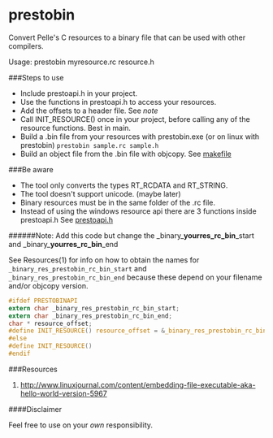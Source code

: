 prestobin
=========

Convert Pelle's C resources to a binary file that can be used with other compilers.

Usage: prestobin myresource.rc resource.h

###Steps to use

* Include prestoapi.h in your project.
* Use the functions in prestoapi.h to access your resources.
* Add the offsets to a header file. See *note*
* Call INIT_RESOURCE() once in your project, before calling any of the resource functions. Best in main.
* Build a .bin file from your resources with prestobin.exe (or on linux with prestobin)
  `prestobin sample.rc sample.h`
* Build an object file from the .bin file with objcopy. See [makefile](https://github.com/Vozzie/prestobin/blob/master/makefile)
 
###Be aware

* The tool only converts the types RT_RCDATA and RT_STRING.
* The tool doesn't support unicode. (maybe later)
* Binary resources must be in the same folder of the .rc file.
* Instead of using the windows resource api there are 3 functions inside prestoapi.h
See [prestoapi.h](https://github.com/Vozzie/prestobin/blob/master/inc/prestoapi.h)

######Note: Add this code but change the \_binary\___yourres\_rc\_bin__\_start and \_binary\___yourres\_rc\_bin__\_end 

See Resources(1) for info on how to obtain the names for `_binary_res_prestobin_rc_bin_start` and `_binary_res_prestobin_rc_bin_end` because these depend on your filename and/or objcopy version.

```C
#ifdef PRESTOBINAPI
extern char _binary_res_prestobin_rc_bin_start;
extern char _binary_res_prestobin_rc_bin_end;
char * resource_offset;
#define INIT_RESOURCE() resource_offset = &_binary_res_prestobin_rc_bin_start;
#else
#define INIT_RESOURCE() 
#endif
```

###Resources

1. http://www.linuxjournal.com/content/embedding-file-executable-aka-hello-world-version-5967

####Disclaimer

Feel free to use on your *own* responsibility.
